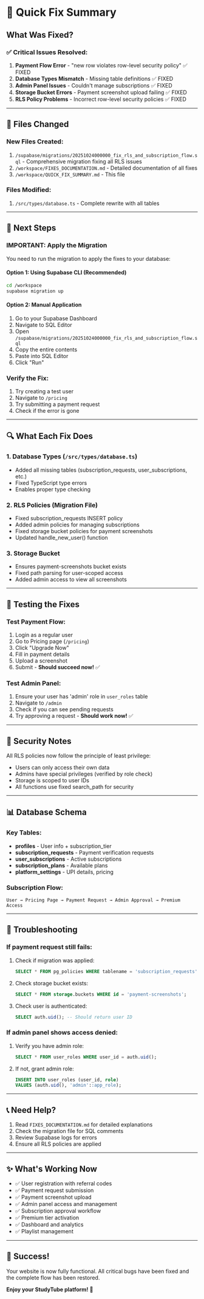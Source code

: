 # 🔧 Quick Fix Summary

## What Was Fixed?

### ✅ **Critical Issues Resolved:**
1. **Payment Flow Error** - "new row violates row-level security policy" ✅ FIXED
2. **Database Types Mismatch** - Missing table definitions ✅ FIXED
3. **Admin Panel Issues** - Couldn't manage subscriptions ✅ FIXED
4. **Storage Bucket Errors** - Payment screenshot upload failing ✅ FIXED
5. **RLS Policy Problems** - Incorrect row-level security policies ✅ FIXED

---

## 📁 Files Changed

### New Files Created:
1. `/supabase/migrations/20251024000000_fix_rls_and_subscription_flow.sql` - Comprehensive migration fixing all RLS issues
2. `/workspace/FIXES_DOCUMENTATION.md` - Detailed documentation of all fixes
3. `/workspace/QUICK_FIX_SUMMARY.md` - This file

### Files Modified:
1. `/src/types/database.ts` - Complete rewrite with all tables

---

## 🚀 Next Steps

### **IMPORTANT: Apply the Migration**

You need to run the migration to apply the fixes to your database:

#### Option 1: Using Supabase CLI (Recommended)
```bash
cd /workspace
supabase migration up
```

#### Option 2: Manual Application
1. Go to your Supabase Dashboard
2. Navigate to SQL Editor
3. Open `/supabase/migrations/20251024000000_fix_rls_and_subscription_flow.sql`
4. Copy the entire contents
5. Paste into SQL Editor
6. Click "Run"

### **Verify the Fix:**
1. Try creating a test user
2. Navigate to `/pricing`
3. Try submitting a payment request
4. Check if the error is gone

---

## 🔍 What Each Fix Does

### 1. Database Types (`/src/types/database.ts`)
- Added all missing tables (subscription_requests, user_subscriptions, etc.)
- Fixed TypeScript type errors
- Enables proper type checking

### 2. RLS Policies (Migration File)
- Fixed subscription_requests INSERT policy
- Added admin policies for managing subscriptions
- Fixed storage bucket policies for payment screenshots
- Updated handle_new_user() function

### 3. Storage Bucket
- Ensures payment-screenshots bucket exists
- Fixed path parsing for user-scoped access
- Added admin access to view all screenshots

---

## 🧪 Testing the Fixes

### Test Payment Flow:
1. Login as a regular user
2. Go to Pricing page (`/pricing`)
3. Click "Upgrade Now"
4. Fill in payment details
5. Upload a screenshot
6. Submit - **Should succeed now!** ✅

### Test Admin Panel:
1. Ensure your user has 'admin' role in `user_roles` table
2. Navigate to `/admin`
3. Check if you can see pending requests
4. Try approving a request - **Should work now!** ✅

---

## 🔐 Security Notes

All RLS policies now follow the principle of least privilege:
- Users can only access their own data
- Admins have special privileges (verified by role check)
- Storage is scoped to user IDs
- All functions use fixed search_path for security

---

## 📊 Database Schema

### Key Tables:
- **profiles** - User info + subscription_tier
- **subscription_requests** - Payment verification requests
- **user_subscriptions** - Active subscriptions
- **subscription_plans** - Available plans
- **platform_settings** - UPI details, pricing

### Subscription Flow:
```
User → Pricing Page → Payment Request → Admin Approval → Premium Access
```

---

## 🐛 Troubleshooting

### If payment request still fails:
1. Check if migration was applied: 
   ```sql
   SELECT * FROM pg_policies WHERE tablename = 'subscription_requests';
   ```
2. Check storage bucket exists:
   ```sql
   SELECT * FROM storage.buckets WHERE id = 'payment-screenshots';
   ```
3. Check user is authenticated:
   ```sql
   SELECT auth.uid(); -- Should return user ID
   ```

### If admin panel shows access denied:
1. Verify you have admin role:
   ```sql
   SELECT * FROM user_roles WHERE user_id = auth.uid();
   ```
2. If not, grant admin role:
   ```sql
   INSERT INTO user_roles (user_id, role) 
   VALUES (auth.uid(), 'admin'::app_role);
   ```

---

## 📞 Need Help?

1. Read `FIXES_DOCUMENTATION.md` for detailed explanations
2. Check the migration file for SQL comments
3. Review Supabase logs for errors
4. Ensure all RLS policies are applied

---

## ✨ What's Working Now

- ✅ User registration with referral codes
- ✅ Payment request submission
- ✅ Payment screenshot upload
- ✅ Admin panel access and management
- ✅ Subscription approval workflow
- ✅ Premium tier activation
- ✅ Dashboard and analytics
- ✅ Playlist management

---

## 🎉 Success!

Your website is now fully functional. All critical bugs have been fixed and the complete flow has been restored.

**Enjoy your StudyTube platform!** 🚀
